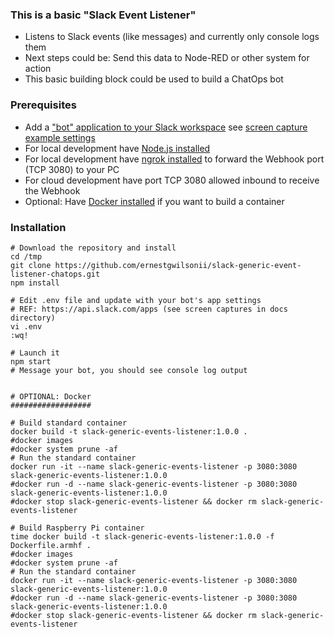 ### This is a basic "Slack Event Listener"
- Listens to Slack events (like messages) and currently only console logs them
- Next steps could be: Send this data to Node-RED or other system for action
- This basic building block could be used to build a ChatOps bot

### Prerequisites
- Add a ["bot" application to your Slack workspace](https://api.slack.com/apps) see [screen capture example settings](https://github.com/ernestgwilsonii/slack-generic-event-listener-chatops/docs)
- For local development have [Node.js installed](https://nodejs.org/en/download/)
- For local development have [ngrok installed](https://dashboard.ngrok.com/get-started) to forward the Webhook port (TCP 3080) to your PC
- For cloud development have port TCP 3080 allowed inbound to receive the Webhook
- Optional: Have [Docker installed](https://docs.docker.com/install/) if you want to build a container
  
### Installation
```
# Download the repository and install
cd /tmp
git clone https://github.com/ernestgwilsonii/slack-generic-event-listener-chatops.git
npm install

# Edit .env file and update with your bot's app settings
# REF: https://api.slack.com/apps (see screen captures in docs directory)
vi .env
:wq!

# Launch it
npm start
# Message your bot, you should see console log output


# OPTIONAL: Docker
##################

# Build standard container
docker build -t slack-generic-events-listener:1.0.0 .
#docker images
#docker system prune -af
# Run the standard container
docker run -it --name slack-generic-events-listener -p 3080:3080 slack-generic-events-listener:1.0.0
#docker run -d --name slack-generic-events-listener -p 3080:3080 slack-generic-events-listener:1.0.0
#docker stop slack-generic-events-listener && docker rm slack-generic-events-listener

# Build Raspberry Pi container
time docker build -t slack-generic-events-listener:1.0.0 -f Dockerfile.armhf .
#docker images
#docker system prune -af
# Run the standard container
docker run -it --name slack-generic-events-listener -p 3080:3080 slack-generic-events-listener:1.0.0
#docker run -d --name slack-generic-events-listener -p 3080:3080 slack-generic-events-listener:1.0.0
#docker stop slack-generic-events-listener && docker rm slack-generic-events-listener
```

